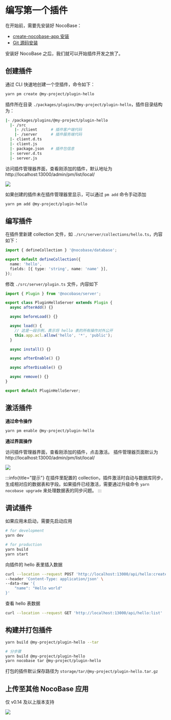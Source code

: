 # 编写第一个插件

在开始前，需要先安装好 NocoBase：

- [create-nocobase-app 安装](/welcome/getting-started/installation/create-nocobase-app)
- [Git 源码安装](/welcome/getting-started/installation/git-clone)

安装好 NocoBase 之后，我们就可以开始插件开发之旅了。

## 创建插件

通过 CLI 快速地创建一个空插件，命令如下：

```bash
yarn pm create @my-project/plugin-hello
```

插件所在目录 `./packages/plugins/@my-project/plugin-hello`，插件目录结构为：

```bash
|- /packages/plugins/@my-project/plugin-hello
  |- /src
    |- /client      # 插件客户端代码
    |- /server      # 插件服务端代码
  |- client.d.ts
  |- client.js
  |- package.json   # 插件包信息
  |- server.d.ts
  |- server.js
```

访问插件管理器界面，查看刚添加的插件，默认地址为 http://localhost:13000/admin/pm/list/local/

<img src="https://nocobase.oss-cn-beijing.aliyuncs.com/b04d16851fc1bbc2796ecf8f9bc0c3f4.png" />

如果创建的插件未在插件管理器里显示，可以通过 `pm add` 命令手动添加

```bash
yarn pm add @my-project/plugin-hello
```

## 编写插件

在插件里新建 collection 文件，如 `./src/server/collections/hello.ts`，内容如下：

```ts
import { defineCollection } '@nocobase/database';

export default defineCollection({
  name: 'hello',
  fields: [{ type: 'string', name: 'name' }],
});
```

修改 `./src/server/plugin.ts` 文件，内容如下

```ts
import { Plugin } from '@nocobase/server';

export class PluginHelloServer extends Plugin {
  async afterAdd() {}

  async beforeLoad() {}

  async load() {
    // 这是一段示例，表示将 hello 表的所有操作对外公开
    this.app.acl.allow('hello', '*', 'public');
  }

  async install() {}

  async afterEnable() {}

  async afterDisable() {}

  async remove() {}
}

export default PluginHelloServer;
```

## 激活插件

**通过命令操作**

```bash
yarn pm enable @my-project/plugin-hello
```

**通过界面操作**

访问插件管理器界面，查看刚添加的插件，点击激活。
插件管理器页面默认为 http://localhost:13000/admin/pm/list/local/

<img src="https://nocobase.oss-cn-beijing.aliyuncs.com/7b7df26a8ecc32bb1ebc3f99767ff9f9.png" />

:::info{title="提示"}
在插件里配置的 collection，插件激活时自动与数据库同步，生成相对应的数据表和字段。如果插件已经激活，需要通过升级命令 `yarn nocobase upgrade` 来处理数据表的同步问题。
:::

## 调试插件

如果应用未启动，需要先启动应用

```bash
# for development
yarn dev

# for production
yarn build
yarn start
```

向插件的 hello 表里插入数据

```bash
curl --location --request POST 'http://localhost:13000/api/hello:create' \
--header 'Content-Type: application/json' \
--data-raw '{
    "name": "Hello world"
}'
```

查看 hello 表数据

```bash
curl --location --request GET 'http://localhost:13000/api/hello:list'
```

## 构建并打包插件

```bash
yarn build @my-project/plugin-hello --tar

# 分步骤
yarn build @my-project/plugin-hello
yarn nocobase tar @my-project/plugin-hello
```

打包的插件默认保存路径为 `storage/tar/@my-project/plugin-hello.tar.gz`

## 上传至其他 NocoBase 应用

仅 v0.14 及以上版本支持

<img src="https://nocobase.oss-cn-beijing.aliyuncs.com/8aa8a511aa8c1e87a8f7ee82cf8a1359.gif" />
